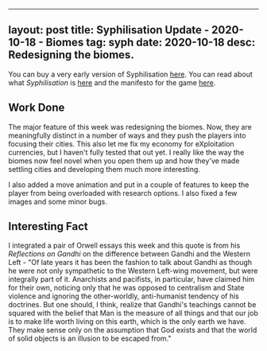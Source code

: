 
---
layout: post
title: Syphilisation Update - 2020-10-18 - Biomes
tag: syph
date: 2020-10-18
desc: Redesigning the biomes.
---


You can buy a very early version of Syphilisation [here](https://whynotgames.itch.io/nikhil-murthys-syphilisation). You can read about what *Syphilisation* is [here](/blog/syph/announce) and the manifesto for the game [here](/blog/syph/newManifesto).

## Work Done

The major feature of this week was redesigning the biomes. Now, they are meaningfully distinct in a number of ways and they push the players into focusing their cities. This also let me fix my economy for eXploitation currencies, but I haven't fully tested that out yet. I really like the way the biomes now feel novel when you open them up and how they've made settling cities and developing them much more interesting.


I also added a move animation and put in a couple of features to keep the player from being overloaded with research options. I also fixed a few images and some minor bugs.

## Interesting Fact

I integrated a pair of Orwell essays this week and this quote is from his *Reflections on Gandhi* on the difference between Gandhi and the Western Left - "Of late years it has been the fashion to talk about Gandhi as though he were not only sympathetic to the Western Left-wing movement, but were integrally part of it. Anarchists and pacifists, in particular, have claimed him for their own, noticing only that he was opposed to centralism and State violence and ignoring the other-worldly, anti-humanist tendency of his doctrines. But one should, I think, realize that Gandhi's teachings cannot be squared with the belief that Man is the measure of all things and that our job is to make life worth living on this earth, which is the only earth we have. They make sense only on the assumption that God exists and that the world of solid objects is an illusion to be escaped from."

